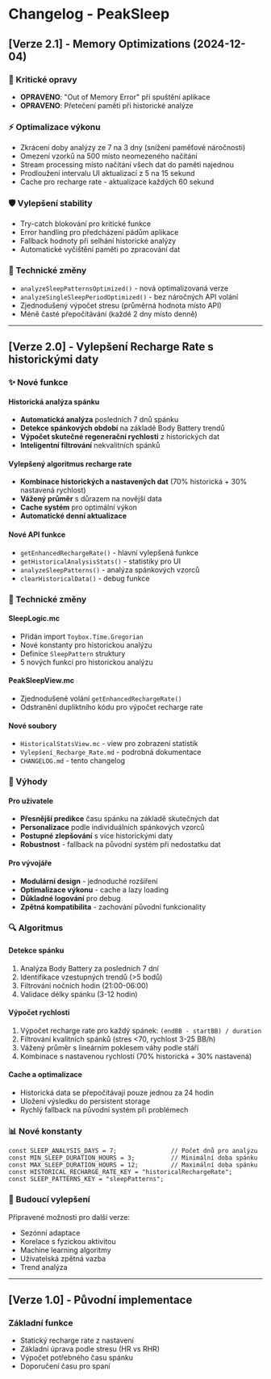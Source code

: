 # Changelog - PeakSleep

## [Verze 2.1] - Memory Optimizations (2024-12-04)

### 🚨 Kritické opravy
- **OPRAVENO**: "Out of Memory Error" při spuštění aplikace
- **OPRAVENO**: Přetečení paměti při historické analýze

### ⚡ Optimalizace výkonu
- Zkrácení doby analýzy ze 7 na 3 dny (snížení paměťové náročnosti)
- Omezení vzorků na 500 místo neomezeného načítání
- Stream processing místo načítání všech dat do paměti najednou
- Prodloužení intervalu UI aktualizací z 5 na 15 sekund
- Cache pro recharge rate - aktualizace každých 60 sekund

### 🛡️ Vylepšení stability
- Try-catch blokování pro kritické funkce
- Error handling pro předcházení pádům aplikace
- Fallback hodnoty při selhání historické analýzy
- Automatické vyčištění paměti po zpracování dat

### 🔧 Technické změny
- `analyzeSleepPatternsOptimized()` - nová optimalizovaná verze
- `analyzeSingleSleepPeriodOptimized()` - bez náročných API volání
- Zjednodušený výpočet stresu (průměrná hodnota místo API)
- Méně časté přepočítávání (každé 2 dny místo denně)

---

## [Verze 2.0] - Vylepšení Recharge Rate s historickými daty

### ✨ Nové funkce

#### Historická analýza spánku
- **Automatická analýza** posledních 7 dnů spánku
- **Detekce spánkových období** na základě Body Battery trendů  
- **Výpočet skutečné regenerační rychlosti** z historických dat
- **Inteligentní filtrování** nekvalitních spánků

#### Vylepšený algoritmus recharge rate
- **Kombinace historických a nastavených dat** (70% historická + 30% nastavená rychlost)
- **Vážený průměr** s důrazem na novější data
- **Cache systém** pro optimální výkon
- **Automatické denní aktualizace**

#### Nové API funkce
- `getEnhancedRechargeRate()` - hlavní vylepšená funkce
- `getHistoricalAnalysisStats()` - statistiky pro UI
- `analyzeSleepPatterns()` - analýza spánkových vzorců
- `clearHistoricalData()` - debug funkce

### 🔧 Technické změny

#### SleepLogic.mc
- Přidán import `Toybox.Time.Gregorian`
- Nové konstanty pro historickou analýzu
- Definice `SleepPattern` struktury
- 5 nových funkcí pro historickou analýzu

#### PeakSleepView.mc
- Zjednodušené volání `getEnhancedRechargeRate()`
- Odstranění dupliktního kódu pro výpočet recharge rate

#### Nové soubory
- `HistoricalStatsView.mc` - view pro zobrazení statistik
- `Vylepšení_Recharge_Rate.md` - podrobná dokumentace
- `CHANGELOG.md` - tento changelog

### 🎯 Výhody

#### Pro uživatele
- **Přesnější predikce** času spánku na základě skutečných dat
- **Personalizace** podle individuálních spánkových vzorců
- **Postupné zlepšování** s více historickými daty
- **Robustnost** - fallback na původní systém při nedostatku dat

#### Pro vývojáře
- **Modulární design** - jednoduché rozšíření
- **Optimalizace výkonu** - cache a lazy loading
- **Důkladné logování** pro debug
- **Zpětná kompatibilita** - zachování původní funkcionality

### 🔍 Algoritmus

#### Detekce spánku
1. Analýza Body Battery za posledních 7 dní
2. Identifikace vzestupných trendů (>5 bodů)
3. Filtrování nočních hodin (21:00-06:00)
4. Validace délky spánku (3-12 hodin)

#### Výpočet rychlosti
1. Výpočet recharge rate pro každý spánek: `(endBB - startBB) / duration`
2. Filtrování kvalitních spánků (stres <70, rychlost 3-25 BB/h)
3. Vážený průměr s lineárním poklesem váhy podle stáří
4. Kombinace s nastavenou rychlostí (70% historická + 30% nastavená)

#### Cache a optimalizace
- Historická data se přepočítávají pouze jednou za 24 hodin
- Uložení výsledku do persistent storage
- Rychlý fallback na původní systém při problémech

### 📊 Nové konstanty

```monkey-c
const SLEEP_ANALYSIS_DAYS = 7;               // Počet dnů pro analýzu
const MIN_SLEEP_DURATION_HOURS = 3;          // Minimální doba spánku
const MAX_SLEEP_DURATION_HOURS = 12;         // Maximální doba spánku
const HISTORICAL_RECHARGE_RATE_KEY = "historicalRechargeRate";
const SLEEP_PATTERNS_KEY = "sleepPatterns";
```

### 🚀 Budoucí vylepšení

Připravené možnosti pro další verze:
- Sezónní adaptace
- Korelace s fyzickou aktivitou
- Machine learning algoritmy
- Uživatelská zpětná vazba
- Trend analýza

---

## [Verze 1.0] - Původní implementace

### Základní funkce
- Statický recharge rate z nastavení
- Základní úprava podle stresu (HR vs RHR)
- Výpočet potřebného času spánku
- Doporučení času pro spaní 